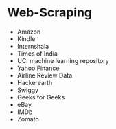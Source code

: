 # Web-Scraping

- Amazon
- Kindle
- Internshala
- Times of India
- UCI machine learning repository
- Yahoo Finance
- Airline Review Data
- Hackerearth
- Swiggy
- Geeks for Geeks
- eBay
- IMDb
- Zomato
